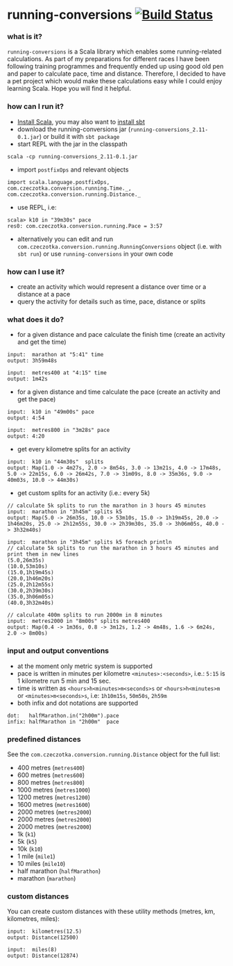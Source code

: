 # running-conversions [![Build Status](https://travis-ci.org/czeczotka/running-conversions.svg?branch=master)](https://travis-ci.org/czeczotka/running-conversions)

### what is it?

`running-conversions` is a Scala library which enables some running-related calculations. As part of my preparations for different races I have been following training programmes and frequently ended up using good old pen and paper to calculate pace, time and distance. Therefore, I decided to have a pet project which would make these calculations easy while I could enjoy learning Scala. Hope you will find it helpful.

### how can I run it?
 * [Install Scala](http://www.scala-lang.org/download/install.html), you may also want to [install sbt](http://www.scala-sbt.org/0.13/docs/Setup.html)
 * download the running-conversions jar (`running-conversions_2.11-0.1.jar`) or build it with `sbt package`
 * start REPL with the jar in the classpath 
```
scala -cp running-conversions_2.11-0.1.jar
```
 * import `postfixOps` and relevant objects
```
import scala.language.postfixOps, com.czeczotka.conversion.running.Time._, com.czeczotka.conversion.running.Distance._
```
 * use REPL, i.e:
```
scala> k10 in "39m30s" pace
res0: com.czeczotka.conversion.running.Pace = 3:57
```
 * alternatively you can edit and run `com.czeczotka.conversion.running.RunningConversions` object (i.e. with  `sbt run`) or use `running-conversions` in your own code

### how can I use it?

 * create an activity which would represent a distance over time or a distance at a pace 
 * query the activity for details such as time, pace, distance or splits

### what does it do?
 * for a given distance and pace calculate the finish time (create an activity and get the time)
```
input:  marathon at "5:41" time 
output: 3h59m48s
```
```
input:  metres400 at "4:15" time 
output: 1m42s
```
 * for a given distance and time calculate the pace (create an activity and get the pace)
```
input:  k10 in "49m00s" pace 
output: 4:54
```
```
input:  metres800 in "3m28s" pace 
output: 4:20
```
 * get every kilometre splits for an activity
```
input:  k10 in "44m30s"  splits
output: Map(1.0 -> 4m27s, 2.0 -> 8m54s, 3.0 -> 13m21s, 4.0 -> 17m48s, 5.0 -> 22m15s, 6.0 -> 26m42s, 7.0 -> 31m09s, 8.0 -> 35m36s, 9.0 -> 40m03s, 10.0 -> 44m30s)
```
 * get custom splits for an activity (i.e.: every 5k)
```
// calculate 5k splits to run the marathon in 3 hours 45 minutes
input:  marathon in "3h45m" splits k5
output: Map(5.0 -> 26m35s, 10.0 -> 53m10s, 15.0 -> 1h19m45s, 20.0 -> 1h46m20s, 25.0 -> 2h12m55s, 30.0 -> 2h39m30s, 35.0 -> 3h06m05s, 40.0 -> 3h32m40s)
```
```
input:  marathon in "3h45m" splits k5 foreach println
// calculate 5k splits to run the marathon in 3 hours 45 minutes and print them in new lines
(5.0,26m35s)
(10.0,53m10s)
(15.0,1h19m45s)
(20.0,1h46m20s)
(25.0,2h12m55s)
(30.0,2h39m30s)
(35.0,3h06m05s)
(40.0,3h32m40s)
``` 
```
// calculate 400m splits to run 2000m in 8 minutes
input:  metres2000 in "8m00s" splits metres400
output: Map(0.4 -> 1m36s, 0.8 -> 3m12s, 1.2 -> 4m48s, 1.6 -> 6m24s, 2.0 -> 8m00s)
```

### input and output conventions
 * at the moment only metric system is supported 
 * pace is written in minutes per kilometre `<minutes>:<seconds>`, i.e.: `5:15` is 1 kilometre run 5 min and 15 sec.
 * time is written as `<hours>h<minutes>m<seconds>s` or `<hours>h<minutes>m` or `<minutes>m<seconds>s`, i.e: `1h10m15s`, `50m50s`, `2h59m`
 * both infix and dot notations are supported
```
dot:   halfMarathon.in("2h00m").pace
infix: halfMarathon in "2h00m"  pace
```

### predefined distances
See the `com.czeczotka.conversion.running.Distance` object for the full list:
 * 400 metres (`metres400`)
 * 600 metres (`metres600`)
 * 800 metres (`metres800`)
 * 1000 metres (`metres1000`)
 * 1200 metres (`metres1200`)
 * 1600 metres (`metres1600`)
 * 2000 metres (`metres2000`)
 * 2000 metres (`metres2000`)
 * 2000 metres (`metres2000`)
 * 1k (`k1`)
 * 5k (`k5`)
 * 10k (`k10`)
 * 1 mile (`mile1`)
 * 10 miles (`mile10`)
 * half marathon (`halfMarathon`)
 * marathon (`marathon`)

### custom distances
You can create custom distances with these utility methods (metres, km, kilometres, miles):
```
input:  kilometres(12.5)
output: Distance(12500)
```
```
input:  miles(8)
output: Distance(12874)
```